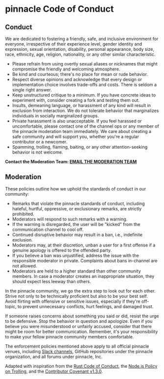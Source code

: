 # pinnacle Code of Conduct

## Conduct

We are dedicated to fostering a friendly, safe, and inclusive environment for everyone, irrespective of their experience level, gender identity and expression, sexual orientation, disability, personal appearance, body size, race, ethnicity, age, religion, nationality, or any other similar characteristic.

- Please refrain from using overtly sexual aliases or nicknames that might compromise the friendly and welcoming atmosphere.
- Be kind and courteous; there's no place for mean or rude behavior.
- Respect diverse opinions and acknowledge that every design or implementation choice involves trade-offs and costs. There is seldom a single right answer.
- Keep unstructured critique to a minimum. If you have concrete ideas to experiment with, consider creating a fork and testing them out.
- Insults, demeaning language, or harassment of any kind will result in exclusion from interaction. We do not tolerate behavior that marginalizes individuals in socially marginalized groups.
- Private harassment is also unacceptable. If you feel harassed or uncomfortable, please contact one of the channel ops or any member of the pinnacle moderation team immediately. We care about creating a safe community and will support you, whether you're a regular contributor or a newcomer.
- Spamming, trolling, flaming, baiting, or any other attention-seeking behavior is not welcome.

**Contact the Moderation Team: [EMAIL THE MODERATION TEAM](mailto:hello@pinnacledb.com)**

## Moderation

These policies outline how we uphold the standards of conduct in our community:

- Remarks that violate the pinnacle standards of conduct, including hateful, hurtful, oppressive, or exclusionary remarks, are strictly prohibited.
- Moderators will respond to such remarks with a warning.
- If the warning is disregarded, the user will be "kicked" from the communication channel to cool off.
- Continued disruptive behavior may result in a ban, i.e., indefinite exclusion.
- Moderators may, at their discretion, unban a user for a first offense if a genuine apology is offered to the offended party.
- If you believe a ban was unjustified, address the issue with the responsible moderator in private. Complaints about bans in-channel are not allowed.
- Moderators are held to a higher standard than other community members. In case a moderator creates an inappropriate situation, they should expect less leeway than others.

In the pinnacle community, we go the extra step to look out for each other. Strive not only to be technically proficient but also to be your best self. Avoid flirting with offensive or sensitive issues, especially if they're off-topic, to prevent unnecessary conflicts, hurt feelings, and damaged trust.

If someone raises concerns about something you said or did, resist the urge to be defensive. Stop the behavior in question and apologize. Even if you believe you were misunderstood or unfairly accused, consider that there might be room for better communication. Remember, it's your responsibility to make your fellow pinnacle community members comfortable.

The enforcement policies mentioned above apply to all official pinnacle venues, including [Slack channels](https://join.slack.com/t/pinnacledb/shared_invite/zt-1zuojj0k0-RjAYBs1TDsvEa7yaFGa6QA), GitHub repositories under the pinnacle organization, and all forums under pinnacle, Inc.

Adapted with inspiration from the [Rust Code of Conduct](https://github.com/rust-lang/rust/blob/master/CODE_OF_CONDUCT.md), the [Node.js Policy on Trolling](https://blog.izs.me/2012/08/policy-on-trolling/), and the [Contributor Covenant v1.3.0](https://www.contributor-covenant.org/version/1/3/0/code-of-conduct/).
